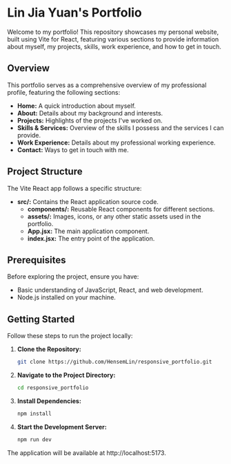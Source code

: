 # Lin Jia Yuan's Portfolio

Welcome to my portfolio! This repository showcases my personal website, built using Vite for React, featuring various sections to provide information about myself, my projects, skills, work experience, and how to get in touch.

## Overview

This portfolio serves as a comprehensive overview of my professional profile, featuring the following sections:

- **Home:** A quick introduction about myself.
- **About:** Details about my background and interests.
- **Projects:** Highlights of the projects I've worked on.
- **Skills & Services:** Overview of the skills I possess and the services I can provide.
- **Work Experience:** Details about my professional working experience.
- **Contact:** Ways to get in touch with me.

## Project Structure

The Vite React app follows a specific structure:

- **src/:** Contains the React application source code.
  - **components/:** Reusable React components for different sections.
  - **assets/:** Images, icons, or any other static assets used in the portfolio.
  - **App.jsx:** The main application component.
  - **index.jsx:** The entry point of the application.

## Prerequisites

Before exploring the project, ensure you have:

- Basic understanding of JavaScript, React, and web development.
- Node.js installed on your machine.

## Getting Started

Follow these steps to run the project locally:

1. **Clone the Repository:**

   ```bash
   git clone https://github.com/HensemLin/responsive_portfolio.git
    ```

2. **Navigate to the Project Directory:**

   ```bash
   cd responsive_portfolio

    ```

3. **Install Dependencies:**

   ```bash
   npm install

    ```

4. **Start the Development Server:**

   ```bash
   npm run dev
    ```
 The application will be available at http://localhost:5173.
